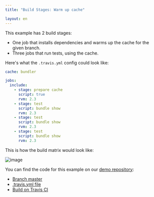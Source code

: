 ```yaml
---
title: "Build Stages: Warm up cache"

layout: en
---
```


This example has 2 build stages:

* One job that installs dependencies and warms up the cache for the given branch.
* Three jobs that run tests, using the cache.

Here's what the `.travis.yml` config could look like:

```yaml
cache: bundler

jobs:
  include:
    - stage: prepare cache
      script: true
      rvm: 2.3
    - stage: test
      script: bundle show
      rvm: 2.3
    - stage: test
      script: bundle show
      rvm: 2.3
    - stage: test
      script: bundle show
      rvm: 2.3
```

This is how the build matrix would look like:

![image](https://cloud.githubusercontent.com/assets/2208/25852101/79a071f2-34c8-11e7-9d20-c518e6874b04.png)

You can find the code for this example on our [demo repository](https://github.com/travis-ci/build-stages-demo):

* [Branch master](https://github.com/travis-ci/build-stages-demo/tree/pre-caching-dependencies)
* [.travis.yml file](https://github.com/travis-ci/build-stages-demo/blob/pre-caching-dependencies/.travis.yml)
* [Build on Travis CI](https://travis-ci.org/travis-ci/build-stages-demo/builds/224025125)
